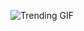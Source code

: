 
<!-- GIF_SECTION -->
![Trending GIF](https://media2.giphy.com/media/v1.Y2lkPThiYjIxNzcyeDBwbGdiM3cweGhzaG80aDdmOG5yMGlpMndldnV0ZTAwZHNoZDN3NyZlcD12MV9naWZzX3NlYXJjaCZjdD1n/gA99ohfZWdJB0F6dlb/giphy.gif)
<!-- END_GIF_SECTION -->
